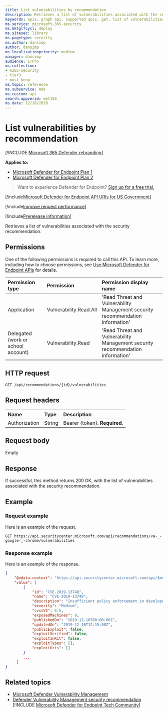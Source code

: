 ```yaml
---
title: List vulnerabilities by recommendation
description: Retrieves a list of vulnerabilities associated with the security recommendation.
keywords: apis, graph api, supported apis, get, list of vulnerabilities, security recommendation, security recommendation for vulnerabilities, threat and vulnerability management, threat and vulnerability management api 
ms.service: microsoft-365-security
ms.mktglfcycl: deploy
ms.sitesec: library
ms.pagetype: security
ms.author: dansimp
author: dansimp
ms.localizationpriority: medium
manager: dansimp
audience: ITPro
ms.collection: 
- m365-security
- tier3 
- must-keep
ms.topic: reference
ms.subservice: mde
ms.custom: api
search.appverid: met150
ms.date: 12/18/2020
---
```


# List vulnerabilities by recommendation

[!INCLUDE [Microsoft 365 Defender rebranding](../../../includes/microsoft-defender.md)]

**Applies to:** 

- [Microsoft Defender for Endpoint Plan 1](https://go.microsoft.com/fwlink/?linkid=2154037)
- [Microsoft Defender for Endpoint Plan 2](https://go.microsoft.com/fwlink/?linkid=2154037)

> Want to experience Defender for Endpoint? [Sign up for a free trial.](https://signup.microsoft.com/create-account/signup?products=7f379fee-c4f9-4278-b0a1-e4c8c2fcdf7e&ru=https://aka.ms/MDEp2OpenTrial?ocid=docs-wdatp-exposedapis-abovefoldlink)

[!include[Microsoft Defender for Endpoint API URIs for US Government](../../../includes/microsoft-defender-api-usgov.md)]

[!include[Improve request performance](../../../includes/improve-request-performance.md)]

[!include[Prerelease information](../../../includes/prerelease.md)]

Retrieves a list of vulnerabilities associated with the security recommendation.

## Permissions

One of the following permissions is required to call this API. To learn more, including how to choose permissions, see [Use Microsoft Defender for Endpoint APIs](apis-intro.md) for details.

Permission type|Permission|Permission display name
:---|:---|:---
Application|Vulnerability.Read.All|'Read Threat and Vulnerability Management security recommendation information'
Delegated (work or school account)|Vulnerability.Read|'Read Threat and Vulnerability Management security recommendation information'

## HTTP request

```http
GET /api/recommendations/{id}/vulnerabilities
```

## Request headers

Name|Type|Description
:---|:---|:---
Authorization|String|Bearer {token}. **Required**.

## Request body

Empty

## Response

If successful, this method returns 200 OK, with the list of vulnerabilities associated with the security recommendation.

## Example

### Request example

Here is an example of the request.

```http
GET https://api.securitycenter.microsoft.com/api/recommendations/va-_-google-_-chrome/vulnerabilities
```

### Response example

Here is an example of the response.

```json
{
    "@odata.context": "https://api.securitycenter.microsoft.com/api/$metadata#Collection(Analytics.Contracts.PublicAPI.PublicVulnerabilityDto)",
    "value": [
        {
            "id": "CVE-2019-13748",
            "name": "CVE-2019-13748",
            "description": "Insufficient policy enforcement in developer tools in Google Chrome prior to 79.0.3945.79 allowed a local attacker to obtain potentially sensitive information from process memory via a crafted HTML page.",
            "severity": "Medium",
            "cvssV3": 6.5,
            "exposedMachines": 0,
            "publishedOn": "2019-12-10T00:00:00Z",
            "updatedOn": "2019-12-16T12:15:00Z",
            "publicExploit": false,
            "exploitVerified": false,
            "exploitInKit": false,
            "exploitTypes": [],
            "exploitUris": []
        }
        ...
     ]
}
```

## Related topics

- [Microsoft Defender Vulnerability Management](/microsoft-365/security/defender-endpoint/next-gen-threat-and-vuln-mgt)
- [Defender Vulnerability Management security recommendation](/microsoft-365/security/defender-endpoint/tvm-security-recommendation)
[!INCLUDE [Microsoft Defender for Endpoint Tech Community](../../../includes/defender-mde-techcommunity.md)]
